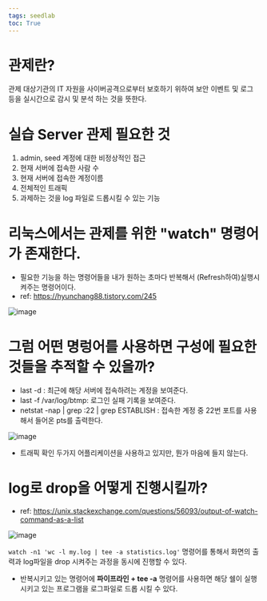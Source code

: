 ```yaml
---
tags: seedlab
toc: True
---
```


# 관제란?
관제 대상기관의 IT 자원을 사이버공격으로부터 보호하기 위하여 보안 이벤트 및 로그 등을 실시간으로 감시 및 분석 하는 것을 뜻한다.

# 실습 Server 관제 필요한 것
1. admin, seed 계정에 대한 비정상적인 접근
2. 현재 서버에 접속한 사람 수
3. 현재 서버에 접속한 계정이름
4. 전체적인 트래픽
5. 과제하는 것을 log 파일로 드롭시킬 수 있는 기능

# 리눅스에서는 관제를 위한 "watch" 명령어가 존재한다.
* 필요한 기능을 하는 명령어들을 내가 원하는 초마다 반복해서 (Refresh하여)실행시켜주는 명령어이다. 
* ref: <https://hyunchang88.tistory.com/245>

![image](https://user-images.githubusercontent.com/67637935/148711976-88ccf03c-be8f-4b5c-99ab-06bcba21994b.png)

# 그럼 어떤 명렁어를 사용하면 구성에 필요한 것들을 추적할 수 있을까?
* last -d : 최근에 해당 서버에 접속하려는 계정을 보여준다. 
* last -f /var/log/btmp: 로그인 실패 기록을 보여준다.
* netstat -nap | grep :22 | grep ESTABLISH : 접속한 계정 중 22번 포트를 사용해서 들어온 pts를 출력한다.

![image](https://user-images.githubusercontent.com/67637935/148712722-c27d9edb-cded-46ee-86e0-bf8eb2e42217.png)

* 트래픽 확인
두가지 어플리케이션을 사용하고 있지만, 뭔가 마음에 들지 않는다.

# log로 drop을 어떻게 진행시킬까?
* ref: <https://unix.stackexchange.com/questions/56093/output-of-watch-command-as-a-list>

![image](https://user-images.githubusercontent.com/67637935/148712220-09a3262e-b0f9-42e0-b592-af8483b7fa52.png)

```watch -n1 'wc -l my.log | tee -a statistics.log'``` 명령어를 통해서 화면의 출력과 log파일을 drop 시켜주는 과정을 동시에 진행할 수 있다.
* 반복시키고 있는 명령어에 __파이프라인 + tee -a__ 명령어를 사용하면 해당 쉘이 실행시키고 있는 프로그램을 로그파일로 드롭 시킬 수 있다. 
